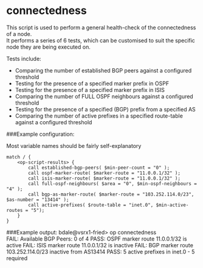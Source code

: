 # connectedness

This script is used to perform a general health-check of the connectedness of a node.  
It performs a series of 6 tests, which can be customised to suit the specific node they are being executed on. 

Tests include:

* Comparing the number of established BGP peers against a configured threshold
* Testing for the presence of a specified marker prefix in OSPF
* Testing for the presence of a specified marker prefix in ISIS
* Comparing the number of FULL OSPF neighbours against a configured threshold
* Testing for the presence of a specified (BGP) prefix from a specified AS
* Comparing the number of active prefixes in a specified route-table against a configured threshold

###Example configuration:

Most variable names should be fairly self-explanatory

    match / {
    	<op-script-results> {
        	call established-bgp-peers( $min-peer-count = "0" );
        	call ospf-marker-route( $marker-route = "11.0.0.1/32" );
        	call isis-marker-route( $marker-route = "11.0.0.1/32" );
        	call full-ospf-neighbours( $area = "0", $min-ospf-neighbours = "4" );
        	call bgp-as-marker-route( $marker-route = "103.252.114.0/23", $as-number = "13414" );
        	call active-prefixes( $route-table = "inet.0", $min-active-routes = "5"); 
        }
    }

###Example output:
	bdale@vsrx1-fried> op connectedness    
	FAIL: Available BGP Peers: 0 of 4
	PASS: OSPF marker route 11.0.0.1/32 is active
	FAIL: ISIS marker route 11.0.0.1/32 is inactive
	FAIL: BGP marker route 103.252.114.0/23 inactive from AS13414
	PASS: 5 active prefixes in inet.0 - 5 required
